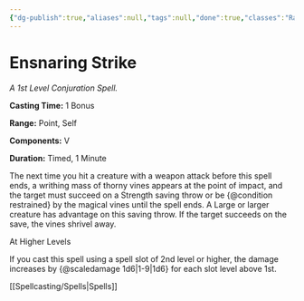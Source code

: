 ```yaml
---
{"dg-publish":true,"aliases":null,"tags":null,"done":true,"classes":"Ranger,","spellLevel":1,"school":"Conjuration","source":"PHB","permalink":"/spells/ensnaring-strike/","dgHomeLink":false,"dgPassFrontmatter":true}
---
```


# Ensnaring Strike
*A 1st Level Conjuration Spell.*

**Casting Time:** 1 Bonus

**Range:** Point, Self

**Components:** V 

**Duration:** Timed, 1 Minute

The next time you hit a creature with a weapon attack before this spell ends, a writhing mass of thorny vines appears at the point of impact, and the target must succeed on a Strength saving throw or be {@condition restrained} by the magical vines until the spell ends. A Large or larger creature has advantage on this saving throw. If the target succeeds on the save, the vines shrivel away.

At Higher Levels

If you cast this spell using a spell slot of 2nd level or higher, the damage increases by {@scaledamage 1d6|1-9|1d6} for each slot level above 1st.

[[Spellcasting/Spells|Spells]]
